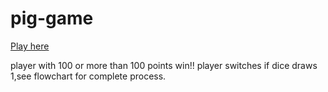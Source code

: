 # pig-game
[Play here]([https://tazsq.github.io/pig-game/](https://game-tazim.netlify.app/))


player with 100 or more than 100 points win!!
player switches if dice draws 1,see flowchart for complete process.
